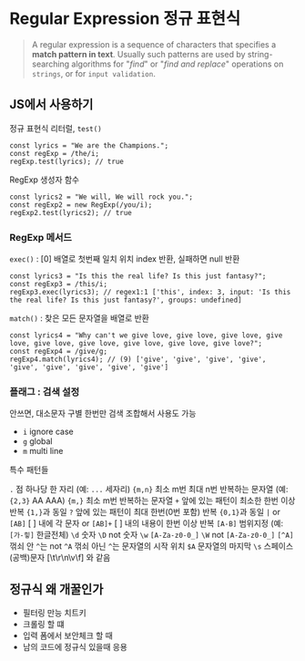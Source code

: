 # Regular Expression 정규 표현식

> A regular expression is a sequence of characters that specifies a **match pattern in text**.
> Usually such patterns are used by string-searching algorithms for "*find*" or "*find and replace*" operations on `strings`, or for `input validation`.

## JS에서 사용하기

정규 표현식 리터럴, `test()`

``` /* JavaScript */
const lyrics = "We are the Champions.";
const regExp = /the/i;
regExp.test(lyrics); // true
```

RegExp 생성자 함수

``` /* JavaScript */
const lyrics2 = "We will, We will rock you.";
const regExp2 = new RegExp(/you/i);
regExp2.test(lyrics2); // true
```

### RegExp 메서드

`exec()` : [0] 배열로 첫번째 일치 위치 index 반환, 실패하면 null 반환

``` /* JavaScript */
const lyrics3 = "Is this the real life? Is this just fantasy?";
const regExp3 = /this/i;
regExp3.exec(lyrics3); // regex1:1 ['this', index: 3, input: 'Is this the real life? Is this just fantasy?', groups: undefined]
```

`match()` : 찾은 모든 문자열을 배열로 반환

``` /* JavaScript */
const lyrics4 = "Why can't we give love, give love, give love, give love, give love, give love, give love, give love, give love?";
const regExp4 = /give/g;
regExp4.match(lyrics4); // (9) ['give', 'give', 'give', 'give', 'give', 'give', 'give', 'give', 'give']
```

### 플래그 : 검색 설정

안쓰면, 대소문자 구별 한번만 검색
조합해서 사용도 가능

- `i` ignore case
- `g` global
- `m` multi line

특수 패턴들

`.` 점 하나당 한 자리 (예: `...` 세자리)
`{m,n}` 최소 m번 최대 n번 반복하는 문자열 (예: `{2,3}` AA AAA)
`{m,}` 최소 m번 반복하는 문자열
`+` 앞에 있는 패턴이 최소한 한번 이상 반복 `{1,}`과 동일
`?` 앞에 있는 패턴이 최대 한번(0번 포함) 반복 `{0,1}`과 동일
`|` or
`[AB]` [ ] 내에 각 문자 or
`[AB]+` [ ] 내의 내용이 한번 이상 반복
`[A-B]` 범위지정 (예: `[가-힣]` 한글전체)
`\d` 숫자
`\D` not 숫자
`\w` `[A-Za-z0-0_]`
`\W` not `[A-Za-z0-0_]`
`[^A]` 꺾쇠 안 `^`는 not
`^A` 꺾쇠 아닌 `^`는 문자열의 시작 위치
`$A` 문자열의 마지막
`\s` 스페이스(공백)문자 [\t\r\n\v\f] 와 같음

## 정규식 왜 개꿀인가

- 필터링 만능 치트키
- 크롤링 할 떄
- 입력 폼에서 보안체크 할 때
- 남의 코드에 정규식 있을때 응용